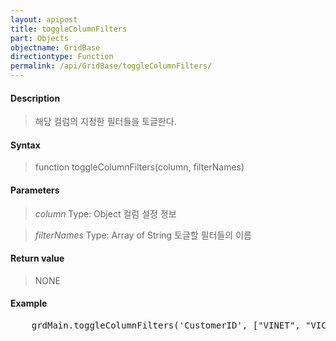 ```yaml
---
layout: apipost
title: toggleColumnFilters
part: Objects
objectname: GridBase
directiontype: Function
permalink: /api/GridBase/toggleColumnFilters/
---
```



#### Description

> 해당 컬럼의 지정한 필터들을 토글한다.

#### Syntax

> function toggleColumnFilters(column, filterNames)

#### Parameters

> *column*
> Type: Object
> 컬럼 설정 정보

> *filterNames*
> Type: Array of String
> 토글할 필터들의 이름

#### Return value

> NONE

#### Example

<pre class="prettyprint">
    grdMain.toggleColumnFilters('CustomerID', ["VINET", "VICTE"]);
</pre>



